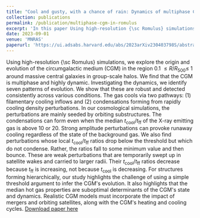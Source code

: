 ```yaml
---
title: "Cool and gusty, with a chance of rain: Dynamics of multiphase CGM around massive galaxies in the Romulus simulations"
collection: publications
permalink: /publication/multiphase-cgm-in-romulus
excerpt: 'In this paper Using high-resolution {\sc Romulus} simulations, we explore the origin and evolution of the circumgalactic medium (CGM) of massive galaxies. We find that CGM is both multiphase and dynamic. In exploring its dynamic we find seven patterns of evolution, two of them are ways that gas cools. Gas cools via (1) filamentary cooling inflows and (2) condensations forming from rapidly cooling density perturbations. We find that perturbations are mainly seeded by orbiting substructures.'
date: 2023-09-01
venue: 'MNRAS'
paperurl: 'https://ui.adsabs.harvard.edu/abs/2023arXiv230403798S/abstract'
---
```


Using high-resolution {\sc Romulus} simulations, we explore the origin and evolution of the circumgalactic medium (CGM) in the region 0.1 $\leq R/R_500 \leq$ 1 around massive central galaxies in group-scale halos.   We find that the CGM is multiphase and highly dynamic. Investigating the dynamics, we identify seven patterns of evolution. We show that these are robust and detected consistently across various conditions. The gas cools via two pathways: (1) filamentary cooling inflows and (2) condensations forming from rapidly cooling density perturbations. In our cosmological simulations, the perturbations are mainly seeded by orbiting substructures. The condensations can form even when the median $t_\mathrm{cool} / t_\mathrm{ff}$  of the X-ray emitting gas is above 10 or 20.  Strong amplitude perturbations can provoke runaway cooling regardless of the state of the background gas. We also find perturbations whose local $t_\mathrm{cool} / t_\mathrm{ff}$ ratios drop below the threshold but which do not condense.  Rather, the ratios fall to some minimum value and then bounce. These are weak perturbations that are temporarily swept up in satellite wakes and carried to larger radii. Their $t_\mathrm{cool} / t_\mathrm{ff}$ ratios decrease because $t_\mathrm{ff}$ is increasing, not because $t_\mathrm{cool}$ is decreasing.  For structures forming hierarchically, our study highlights the challenge of using a simple threshold argument to infer the CGM's evolution.  It also highlights that the median hot gas properties are suboptimal determinants of the CGM's state and dynamics. Realistic CGM models must incorporate the impact of mergers and orbiting satellites, along with the CGM's heating and cooling cycles.
[Download paper here](https://ui.adsabs.harvard.edu/abs/2023arXiv230403798S/abstract)
